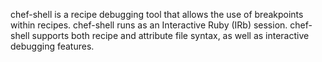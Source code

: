 chef-shell is a recipe debugging tool that allows the use of breakpoints
within recipes. chef-shell runs as an Interactive Ruby (IRb) session.
chef-shell supports both recipe and attribute file syntax, as well as
interactive debugging features.